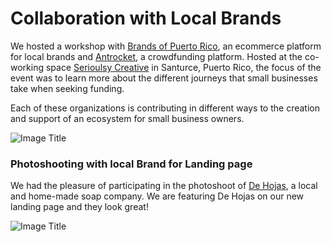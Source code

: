 # Collaboration with Local Brands

We hosted a workshop with [Brands of Puerto Rico](http://brandsofpuertorico.com/), an ecommerce platform for local brands and [Antrocket](http://www.antrocket.com/es), a crowdfunding platform. Hosted at the co-working space [Serioulsy Creative](http://seriouslycreative.com/) in Santurce, Puerto Rico, the focus of the event was to learn more about the different journeys that small businesses take when seeking funding.

Each of these organizations is contributing in different ways to the creation and support of an ecosystem for small business owners.

![Image Title](http://cl.ly/X8a5/IMG_0268.jpg)

### Photoshooting with local Brand for Landing page

We had the pleasure of participating in the photoshoot of [De Hojas](http://brandsofpuertorico.com/t/categories/health-beauty/de-hojas), a local and home-made soap company. We are featuring De Hojas on our new landing page and they look great!

![Image Title](http://cl.ly/X8Dk/IMG_0247.jpg)
